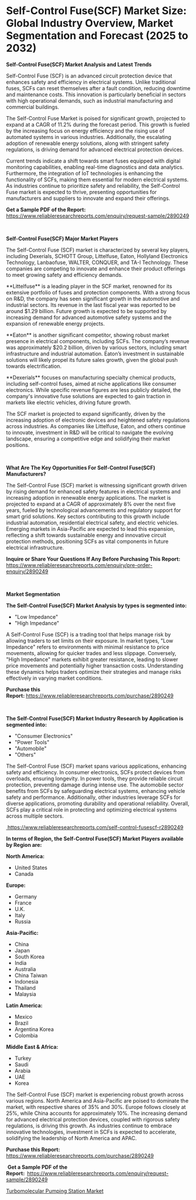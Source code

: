 <p><h1>Self-Control Fuse(SCF) Market Size: Global Industry Overview, Market Segmentation and Forecast (2025 to 2032)</h1></p><p><strong>Self-Control Fuse(SCF) Market Analysis and Latest Trends</strong></p>
<p><p>Self-Control Fuse (SCF) is an advanced circuit protection device that enhances safety and efficiency in electrical systems. Unlike traditional fuses, SCFs can reset themselves after a fault condition, reducing downtime and maintenance costs. This innovation is particularly beneficial in sectors with high operational demands, such as industrial manufacturing and commercial buildings.</p><p>The Self-Control Fuse Market is poised for significant growth, projected to expand at a CAGR of 11.2% during the forecast period. This growth is fueled by the increasing focus on energy efficiency and the rising use of automated systems in various industries. Additionally, the escalating adoption of renewable energy solutions, along with stringent safety regulations, is driving demand for advanced electrical protection devices.</p><p>Current trends indicate a shift towards smart fuses equipped with digital monitoring capabilities, enabling real-time diagnostics and data analytics. Furthermore, the integration of IoT technologies is enhancing the functionality of SCFs, making them essential for modern electrical systems. As industries continue to prioritize safety and reliability, the Self-Control Fuse market is expected to thrive, presenting opportunities for manufacturers and suppliers to innovate and expand their offerings.</p></p>
<p><strong>Get a Sample PDF of the Report:&nbsp;</strong> <a href="https://www.reliableresearchreports.com/enquiry/request-sample/2890249?utm_campaign=2246&utm_medium=2&utm_source=Github&utm_content=ia&utm_term=14032025&utm_id=self-control-fusescf">https://www.reliableresearchreports.com/enquiry/request-sample/2890249</a></p>
<p>&nbsp;</p>
<p><strong>Self-Control Fuse(SCF) Major Market Players</strong></p>
<p><p>The Self-Control Fuse (SCF) market is characterized by several key players, including Dexerials, SCHOTT Group, Littelfuse, Eaton, Hollyland Electronics Technology, Lanbaofuse, WALTER, CONQUER, and TA-I Technology. These companies are competing to innovate and enhance their product offerings to meet growing safety and efficiency demands.</p><p>**Littelfuse** is a leading player in the SCF market, renowned for its extensive portfolio of fuses and protection components. With a strong focus on R&D, the company has seen significant growth in the automotive and industrial sectors. Its revenue in the last fiscal year was reported to be around $1.29 billion. Future growth is expected to be supported by increasing demand for advanced automotive safety systems and the expansion of renewable energy projects.</p><p>**Eaton** is another significant competitor, showing robust market presence in electrical components, including SCFs. The company’s revenue was approximately $20.2 billion, driven by various sectors, including smart infrastructure and industrial automation. Eaton’s investment in sustainable solutions will likely propel its future sales growth, given the global push towards electrification.</p><p>**Dexerials** focuses on manufacturing specialty chemical products, including self-control fuses, aimed at niche applications like consumer electronics. While specific revenue figures are less publicly detailed, the company's innovative fuse solutions are expected to gain traction in markets like electric vehicles, driving future growth.</p><p>The SCF market is projected to expand significantly, driven by the increasing adoption of electronic devices and heightened safety regulations across industries. As companies like Littelfuse, Eaton, and others continue to innovate, investment in R&D will be critical to navigate the evolving landscape, ensuring a competitive edge and solidifying their market positions.</p></p>
<p>&nbsp;</p>
<p><strong>What Are The Key Opportunities For Self-Control Fuse(SCF) Manufacturers?</strong></p>
<p><p>The Self-Control Fuse (SCF) market is witnessing significant growth driven by rising demand for enhanced safety features in electrical systems and increasing adoption in renewable energy applications. The market is projected to expand at a CAGR of approximately 8% over the next five years, fueled by technological advancements and regulatory support for smart grid solutions. Key sectors contributing to this growth include industrial automation, residential electrical safety, and electric vehicles. Emerging markets in Asia-Pacific are expected to lead this expansion, reflecting a shift towards sustainable energy and innovative circuit protection methods, positioning SCFs as vital components in future electrical infrastructure.</p></p>
<p><strong>Inquire or Share Your Questions If Any Before Purchasing This Report:</strong> <a href="https://www.reliableresearchreports.com/enquiry/pre-order-enquiry/2890249?utm_campaign=2246&utm_medium=2&utm_source=Github&utm_content=ia&utm_term=14032025&utm_id=self-control-fusescf">https://www.reliableresearchreports.com/enquiry/pre-order-enquiry/2890249</a></p>
<p>&nbsp;</p>
<p><strong>Market Segmentation</strong></p>
<p><strong>The Self-Control Fuse(SCF) Market Analysis by types is segmented into:</strong></p>
<p><ul><li>"Low Impedance"</li><li>"High Impedance"</li></ul></p>
<p><p>A Self-Control Fuse (SCF) is a trading tool that helps manage risk by allowing traders to set limits on their exposure. In market types, "Low Impedance" refers to environments with minimal resistance to price movements, allowing for quicker trades and less slippage. Conversely, "High Impedance" markets exhibit greater resistance, leading to slower price movements and potentially higher transaction costs. Understanding these dynamics helps traders optimize their strategies and manage risks effectively in varying market conditions.</p></p>
<p><strong>Purchase this Report:&nbsp;</strong><a href="https://www.reliableresearchreports.com/purchase/2890249?utm_campaign=2246&utm_medium=2&utm_source=Github&utm_content=ia&utm_term=14032025&utm_id=self-control-fusescf">https://www.reliableresearchreports.com/purchase/2890249</a></p>
<p>&nbsp;</p>
<p><strong>The Self-Control Fuse(SCF) Market Industry Research by Application is segmented into:</strong></p>
<p><ul><li>"Consumer Electronics"</li><li>"Power Tools"</li><li>"Automobile"</li><li>"Others"</li></ul></p>
<p><p>The Self-Control Fuse (SCF) market spans various applications, enhancing safety and efficiency. In consumer electronics, SCFs protect devices from overloads, ensuring longevity. In power tools, they provide reliable circuit protection, preventing damage during intense use. The automobile sector benefits from SCFs by safeguarding electrical systems, enhancing vehicle safety and performance. Additionally, other industries leverage SCFs for diverse applications, promoting durability and operational reliability. Overall, SCFs play a critical role in protecting and optimizing electrical systems across multiple sectors.</p></p>
<p><a href="https://www.reliableresearchreports.com/self-control-fusescf-r2890249?utm_campaign=2246&utm_medium=2&utm_source=Github&utm_content=ia&utm_term=14032025&utm_id=self-control-fusescf">&nbsp;https://www.reliableresearchreports.com/self-control-fusescf-r2890249</a></p>
<p><strong>In terms of Region, the Self-Control Fuse(SCF) Market Players available by Region are:</strong></p>
<p>
    <p> <strong> North America: </strong>
        <ul>
            <li>United States</li>
            <li>Canada</li>
        </ul>
        </p> 
    <p> <strong> Europe: </strong>
        <ul>
            <li>Germany</li>
            <li>France</li>
            <li>U.K.</li>
            <li>Italy</li>
            <li>Russia</li>
        </ul>
        </p> 
    <p> <strong> Asia-Pacific: </strong>
        <ul>
            <li>China</li>
            <li>Japan</li>
            <li>South Korea</li>
            <li>India</li>
            <li>Australia</li>
            <li>China Taiwan</li>
            <li>Indonesia</li>
            <li>Thailand</li>
            <li>Malaysia</li>
        </ul>
        </p> 
    <p> <strong> Latin America: </strong>
        <ul>
            <li>Mexico</li>
            <li>Brazil</li>
            <li>Argentina Korea</li>
            <li>Colombia</li>
        </ul>
        </p> 
    <p> <strong> Middle East & Africa: </strong>
        <ul>
            <li>Turkey</li>
            <li>Saudi</li>
            <li>Arabia</li>
            <li>UAE</li>
            <li>Korea</li>
        </ul>
    </p>
    </p>
<p><p>The Self-Control Fuse (SCF) market is experiencing robust growth across various regions. North America and Asia-Pacific are poised to dominate the market, with respective shares of 35% and 30%. Europe follows closely at 25%, while China accounts for approximately 10%. The increasing demand for advanced electrical protection devices, coupled with rigorous safety regulations, is driving this growth. As industries continue to embrace innovative technologies, investment in SCFs is expected to accelerate, solidifying the leadership of North America and APAC.</p></p>
<p><strong>Purchase this Report: </strong><a href="https://www.reliableresearchreports.com/purchase/2890249?utm_campaign=2246&utm_medium=2&utm_source=Github&utm_content=ia&utm_term=14032025&utm_id=self-control-fusescf">https://www.reliableresearchreports.com/purchase/2890249</a></p>
<p>&nbsp;<strong>Get a Sample PDF of the Report:&nbsp;&nbsp;</strong><a href="https://www.reliableresearchreports.com/enquiry/request-sample/2890249?utm_campaign=2246&utm_medium=2&utm_source=Github&utm_content=ia&utm_term=14032025&utm_id=self-control-fusescf">https://www.reliableresearchreports.com/enquiry/request-sample/2890249</a></p>
<p><strong></strong></p>
<p><p><a href="https://github.com/MonroeBullock54/Market-Research-Report-List-2/blob/main/turbomolecular-pumping-station-market.md?utm_campaign=2246&utm_medium=2&utm_source=Github&utm_content=ia&utm_term=14032025&utm_id=self-control-fusescf">Turbomolecular Pumping Station Market</a></p></p>
